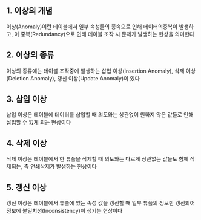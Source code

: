 ## 1. 이상의 개념
이상(Anomaly)이란 테이블에서 일부 속성들의 종속으로 인해 데이터의중복이 발생하고, 이 중복(Redundancy)으로 인해 테이블 조작 시 문제가 발생하는 현상을 의미한다

## 2. 이상의 종류
이상의 종류에는 테이블 조작중에 발생하는 삽입 이상(Insertion Anomaly), 삭제 이상(Deletion Anomaly), 갱신 이상(Update Anomaly)이 있다

## 3. 삽입 이상
삽입 이상은 테이블에 데이터를 삽입할 때 의도와는 상관없이 원하지 않은 값들로 인해 삽입할 수 없게 되는 현상이다

## 4. 삭제 이상
삭제 이상은 테이블에서 한 튜플을 삭제할 때 의도와는 다르게 상관없는 값들도 함께 삭제되는, 즉 연쇄삭제가 발생하는 현상이다

## 5. 갱신 이상
갱신 이상은 테이블에서 튜플에 있는 속성 값을 갱신할 때 일부 튜플의 정보만 갱신되어 정보에 불일치성(Inconsistency)이 생기는 현상이다